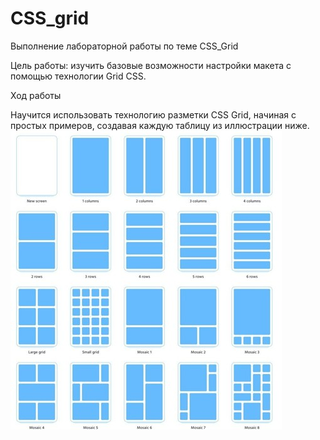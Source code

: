 # CSS_grid
Выполнение лабораторной работы по теме CSS_Grid

Цель работы: изучить базовые возможности настройки макета с помощью технологии Grid CSS.

Ход работы

Научится использовать технологию разметки CSS Grid, начиная с простых примеров, создавая каждую таблицу из иллюстрации ниже.
![alt text](image.png)



